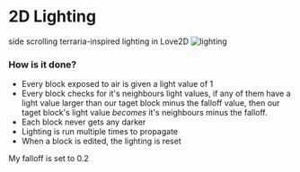 # 2D Lighting
side scrolling terraria-inspired lighting in Love2D
![lighting](https://cdn.discordapp.com/attachments/577832597686583310/818802261110161468/Screen_Shot_2021-03-09_at_7.02.28_pm.png)

### How is it done?
- Every block exposed to air is given a light value of 1
- Every block checks for it's neighbours light values, if any of them have a light value larger than our taget block minus the falloff value, then our taget block's light value *becomes* it's neighbours minus the falloff.
- Each block never gets any darker
- Lighting is run multiple times to propagate
- When a block is edited, the lighting is reset

My falloff is set to 0.2
